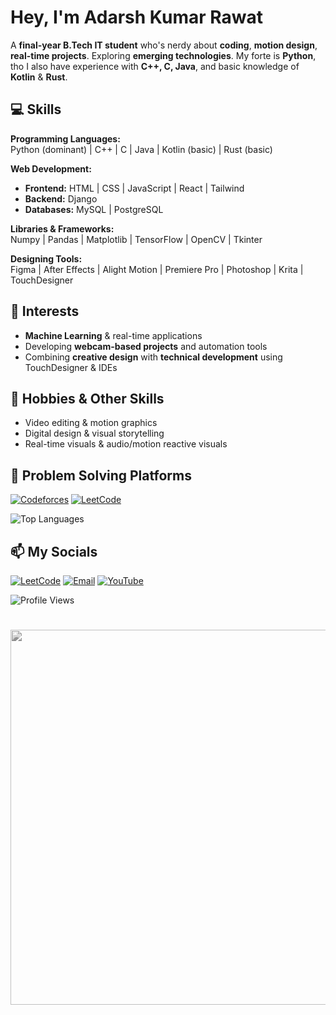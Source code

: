 # Hey, I'm Adarsh Kumar Rawat  

A **final-year B.Tech IT student** who's nerdy about **coding**, **motion design**, **real-time projects**. Exploring **emerging technologies**. My forte is **Python**, tho I also have experience with **C++, C, Java**, and basic knowledge of **Kotlin** & **Rust**.  


## 💻 Skills

**Programming Languages:**  
Python (dominant) | C++ | C | Java | Kotlin (basic) | Rust (basic)  

**Web Development:**  
- **Frontend:** HTML | CSS | JavaScript | React | Tailwind  
- **Backend:** Django  
- **Databases:** MySQL | PostgreSQL  

**Libraries & Frameworks:**  
Numpy | Pandas | Matplotlib | TensorFlow | OpenCV | Tkinter  

**Designing Tools:**  
Figma | After Effects | Alight Motion | Premiere Pro | Photoshop | Krita | TouchDesigner  


## 🌟 Interests

- **Machine Learning** & real-time applications  
- Developing **webcam-based projects** and automation tools  
- Combining **creative design** with **technical development** using TouchDesigner & IDEs  


## 🎨 Hobbies & Other Skills

- Video editing & motion graphics  
- Digital design & visual storytelling  
- Real-time visuals & audio/motion reactive visuals  

## 🧮 Problem Solving Platforms

[![Codeforces](https://img.shields.io/badge/Codeforces-1f6feb?style=for-the-badge&logo=codeforces&logoColor=white)](https://codeforces.com/profile/isanz)  [![LeetCode](https://img.shields.io/badge/LeetCode-FFA116?style=for-the-badge&logo=leetcode&logoColor=black)](https://leetcode.com/u/isanz/)

<!-- CF-STATS:START -->

<!-- CF-STATS:END -->


![Top Languages](https://github-readme-stats.vercel.app/api/top-langs/?username=Adarsh-kumar-rawat&layout=compact&theme=transparent&hide_border=true)  


## 📫 My Socials

[![LeetCode](https://img.shields.io/badge/LeetCode-FFA116?style=for-the-badge&logo=leetcode&logoColor=black)](https://leetcode.com/u/isanz/)  [![Email](https://img.shields.io/badge/Email-D14836?style=for-the-badge&logo=gmail&logoColor=white)](mailto:adarsh0489@gmail.com)  [![YouTube](https://img.shields.io/badge/YouTube-%23FF0000?style=for-the-badge&logo=youtube&logoColor=white)](https://www.youtube.com/@imsanzu)  



![Profile Views](https://visitor-badge.laobi.icu/badge?page_id=Adarsh-kumar-rawat.Adarsh-kumar-rawat)
<h1 align="center">
  <img src="https://media1.tenor.com/m/NU6NSV19HfgAAAAd/denji-makima.gif" width="600" style="filter: grayscale(100%); transition: 0.3s;" onmouseover="this.style.filter='grayscale(0%)'" onmouseout="this.style.filter='grayscale(100%)'" />
</h1>


